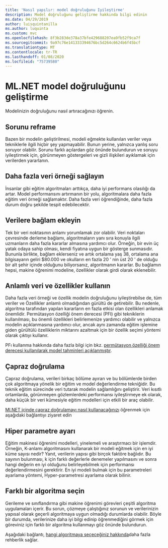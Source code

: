 ```yaml
---
title: 'Nasıl yapılır: model doğruluğunu Iyileştirme'
description: Model doğruluğunu geliştirme hakkında bilgi edinin
ms.date: 04/29/2019
author: luisquintanilla
ms.author: luquinta
ms.custom: mvc
ms.openlocfilehash: 8f3b283de378a37bfe429688207ea9fb52f9ca7f
ms.sourcegitcommit: 9a97c76e141333394676bc5d264c6624b6f45bcf
ms.translationtype: MT
ms.contentlocale: tr-TR
ms.lasthandoff: 01/08/2020
ms.locfileid: "75739580"
---
```

# <a name="improve-mlnet-model-accuracy"></a>ML.NET model doğruluğunu geliştirme

Modelinizin doğruluğunu nasıl artıracağınızı öğrenin.

## <a name="reframe-the-problem"></a>Sorunu reframe

Bazen bir modelin geliştirilmesi, modeli eğmekte kullanılan veriler veya tekniklerle ilgili hiçbir şey yapmayabilir. Bunun yerine, yalnızca yanlış soru soruyor olabilir. Sorunu farklı açılardan göz önünde bulundurun ve soruyu iyileştirmek için, görünmeyen göstergeleri ve gizli ilişkileri ayıklamak için verilerden yararlanın.

## <a name="provide-more-data-samples"></a>Daha fazla veri örneği sağlayın

İnsanlar gibi eğitim algoritmaları arttıkça, daha iyi performans olasılığı da artar. Model performansını artırmanın bir yolu, algoritmalara daha fazla eğitim veri örneği sağlamaktır. Daha fazla veri öğrendiğinde, daha fazla durum doğru şekilde tespit edebilecektir.

## <a name="add-context-to-the-data"></a>Verilere bağlam ekleyin

Tek bir veri noktasının anlamı yorumlamak zor olabilir. Veri noktaları çevresinde derleme bağlamı, algoritmaların yanı sıra konuyla ilgili uzmanların daha fazla kararlar almasına yardımcı olur. Örneğin, bir evin üç yatak odaya sahip olması, kendi fiyatına uygun bir gösterge sunmasıdır. Bununla birlikte, bağlam eklerseniz ve artık ortalama yaş 38, ortalama ana bilgisayarın geliri $80.000 ve okulların en fazla 20 ' nin üst 20 ' de olduğu bir alt şehir içinde olduğunu biliyorsanız, algoritmanın kararlar. Bu bağlamın hepsi, makine öğrenimi modeline, özellikler olarak girdi olarak eklenebilir.

## <a name="use-meaningful-data-and-features"></a>Anlamlı veri ve özellikler kullanın

Daha fazla veri örneği ve özellik modelin doğruluğunu iyileştirebilse de, tüm veriler ve Özellikler anlamlı olmadığından gürültü de getirebilir. Bu nedenle, algoritma tarafından yapılan kararların en fazla etkisi olan özellikleri anlamak önemlidir. Permütasyon özelliği önem derecesi (PFI) gibi tekniklerin kullanılması, bu önemli özellikleri belirlemenize yardımcı olabilir ve yalnızca modelin açıklanmasına yardımcı olur, ancak aynı zamanda eğitim işlemine giden gürültülü özelliklerin miktarını azaltmak için bir özellik seçimi yöntemi olarak çıktıyı kullanır.

PFı kullanma hakkında daha fazla bilgi için bkz. [permütasyon özelliği önem derecesi kullanılarak model tahminleri açıklanmıştır](../how-to-guides/explain-machine-learning-model-permutation-feature-importance-ml-net.md).

## <a name="cross-validation"></a>Çapraz doğrulama

Çapraz doğrulama, verileri birkaç bölüme ayıran ve bu bölümlerde birden çok algoritmaya yönelik bir eğitim ve model değerlendirme tekniğidir. Bu teknik eğitim sürecinde veri tutarak modelin sağlamlığını geliştirir. Veri kısıtlı ortamlarda, görünmeyen gözlemlerdeki performansı iyileştirmeye ek olarak, daha küçük bir veri kümesiyle eğitim modelleri için etkili bir araç olabilir.

[Ml.NET içinde çapraz doğrulamayı nasıl kullanacağınızı](../how-to-guides/train-machine-learning-model-cross-validation-ml-net.md) öğrenmek için aşağıdaki bağlantıyı ziyaret edin

## <a name="hyperparameter-tuning"></a>Hiper parametre ayarı

Eğitim makinesi öğrenimi modelleri, yinelemeli ve araştırmacı bir işlemdir. Örneğin, K-anlamı algoritmasını kullanarak bir modeli eğitmek için en iyi küme sayısı nedir? Yanıt, verilerin yapısı gibi birçok faktöre bağlıdır. Bu sayının bulunması, k için farklı değerlerle denemeler yapılmasını ve sonra hangi değerin en iyi olduğunu belirleyebilmek için performansı değerlendirmesini gerektirir. En iyi modeli bulmak için bu parametreleri ayarlama yöntemi, Hyper-parametresi ayarlama olarak bilinir.

## <a name="choose-a-different-algorithm"></a>Farklı bir algoritma seçin

Gerileme ve sınıflandırma gibi makine öğrenimi görevleri çeşitli algoritma uygulamaları içerir. Bu sorun, çözmeye çalıştığınız sorunun ve verilerinizin yapısal olarak geçerli algoritmaya uygun olmadığı durumlarda olabilir. Böyle bir durumda, verilerinize daha iyi bilgi edinip öğrenmediğini görmek için göreviniz için farklı bir algoritma kullanmayı göz önünde bulundurun.

Aşağıdaki bağlantı, [hangi algoritmaya seçeceğiniz hakkında](../how-to-choose-an-ml-net-algorithm.md)daha fazla rehberlik sağlar.
